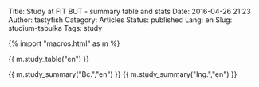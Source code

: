 Title: Study at FIT BUT - summary table and stats
Date: 2016-04-26 21:23
Author: tastyfish
Category: Articles
Status: published
Lang: en
Slug: studium-tabulka
Tags: study

{% import "macros.html" as m %}

{{ m.study_table("en") }}

{{ m.study_summary("Bc.","en") }}
{{ m.study_summary("Ing.","en") }}
